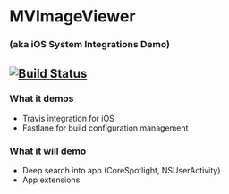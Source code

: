 # MVImageViewer
### (aka iOS System Integrations Demo)

[![Build Status](https://travis-ci.org/mvandervelden/iOSSystemIntegrationsDemo.svg?branch=v2)](https://travis-ci.org/mvandervelden/iOSSystemIntegrationsDemo)
--------------

### What it demos

* Travis integration for iOS
* Fastlane for build configuration management

### What it will demo

* Deep search into app (CoreSpotlight, NSUserActivity)
* App extensions
